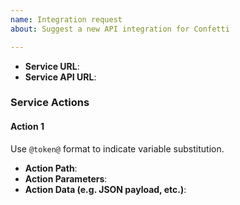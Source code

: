```yaml
---
name: Integration request
about: Suggest a new API integration for Confetti

---
```


* **Service URL**:
* **Service API URL**:

### Service Actions

#### Action 1

Use `@token@` format to indicate variable substitution.

* **Action Path**:
* **Action Parameters**:
* **Action Data (e.g. JSON payload, etc.)**:

